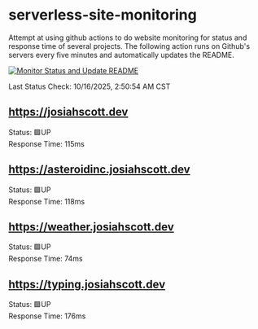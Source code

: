 # serverless-site-monitoring
Attempt at using github actions to do website monitoring for status and response time of several projects. The following action runs on Github's servers every five minutes and automatically updates the README.  

[![Monitor Status and Update README](https://github.com/JosiahSco/serverless-site-monitoring/actions/workflows/monitor.yaml/badge.svg)](https://github.com/JosiahSco/serverless-site-monitoring/actions/workflows/monitor.yaml)

Last Status Check: 10/16/2025, 2:50:54 AM CST

## https://josiahscott.dev
Status: 🟩UP  
Response Time: 115ms

## https://asteroidinc.josiahscott.dev
Status: 🟩UP  
Response Time: 118ms

## https://weather.josiahscott.dev
Status: 🟩UP  
Response Time: 74ms

## https://typing.josiahscott.dev
Status: 🟩UP  
Response Time: 176ms

